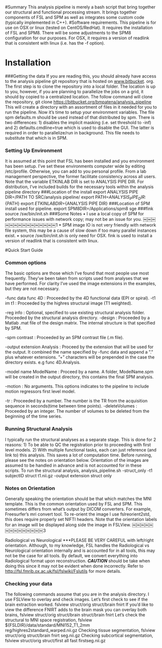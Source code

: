 #Summary
This analysis pipeline is merely a bash script that bring together our structural and functional processing stream. It brings together components of FSL and SPM as well as integrates some custom code (typically implemented in C++).
#Software requirements.
This pipeline is for use on OSX or linux (tested on CentOS/RedHat). It requires the installation of FSL and SPM8. There will be some adjustments to the SPM8 configuration for our purposes. For OSX, it requires a version of readlink that is consistent with linux (i.e. has the -f option).
# Installation 
###Getting the data
If you are reading this, you should already have access to the analysis pipeline git repository that is hosted on www.bitbucket. org. The first step is to clone the repository into a local folder. The location is up to you, however, if you are planning to parallelize the jobs on a grid, it should by copied to a centralized location. The follow command will clone the repository,
         git clone https://bitbucket.org/bmpatena/analysis_pipeline
This will create a directory with an assortment of files in it needed for you to run the pipeline. Now it’s time to setup your environment variables.
The file spm defaults.m should be used instead of that distributed by spm. There is two differences: 1) disables the implicit masking (i.e. set threshold to -inf) and 2) defaults.cmdline=true which is used to disable the GUI. The latter is required in order to parallelize/run in background. This file needs to substitute that which is in SPM.
### Setting Up Environment
It is assumed at this point that FSL has been installed and you environment has been setup. I’ve set these environments computer wide by editing /etc/profile. Otherwise, you can add to you personal profile. From a lab management perspective, the former facilitate consistency across all users. Note that the variable ETKINLAB DIR is set to ANALYSIS PIPE DIR. For distribution, I’ve included builds for the necessary tools within the analysis pipeline directory
###Location of the install
export ANALYSIS PIPE DIR=/PATH TO SRC/analysis pipeline/ export PATH=${ANALYSIS_PIPE_DIR}:${PATH}
export ${ETKINLAB DIR}=${ANALYSIS PIPE DIR}
###Location of SPM install used for pipeline.
export SPM8DIR=/Applications/spm8 sge
###fink
source /sw/bin/init.sh
###Some Notes
• I use a local copy of SPM for performance issues with network copy; may not be an issue for you.
￼￼￼￼￼￼￼￼￼￼￼￼￼￼￼1
• SPM image IO is not very friendly with network file system, this may be a cause of slow down if too many parallel instances exist.
• source /sw/bin/init.sh is only need for OSX. fink is used to install a version of readlink that is consistent with linux.

#Quick Start Guide
### Common options
The basic options are those which I’ve found that most people use most frequently. They’ve been taken from scripts used from analyses that we have performed. For clarity I’ve used the image extensions in the examples, but they are not necessary.

-func data func 4D : Proceeded by the 4D functional data (EPI or spiral). -t1 im t1 : Proceeded by the highres structural image (T1 weighted).

-reg info : Optional, specified to use existing structural analysis folder. Proceeded by the structural analysis directory. -design : Proceeded by a Matlab .mat file of the design matrix. The internal structure is that specified by SPM.

-spm contrast : Proceeded by an SPM contrast file (.m file).

-output extension Analysis : Proceed by the extension that will be used for the output. It combined the name specified by -func data and append a ”.” plus whatever extensions. ”+” characters will be prepended in the case the directory exists. e.g func 4D.Analysis.

-model name ModelName : Proceed by a name. A folder, ModelName.spm will be created in the output directory, this contains the final SPM analysis.

-motion : No arguments. This options indicates to the pipeline to include motion regressors first level model.

-tr : Proceeded by a number. The number is the TR from the acquisition sequence in seconds(time between time points). -deleteVolumes : Proceeded by an integer. The number of volumes to be deleted from the beginning of the time series.

### Running Structural Analysis
I typically run the structural analyses as a separate stage. This is done for 2 reasons: 1) To be able to QC the registration prior to proceeding with first level models. 2) With multiple functional tasks, each can just reference (and link to) this analysis. This saves a lot of computation time. Before running, please see the notes on orientation below. Orientation of the images are assumed to be handled in advance and is not accounted for in these scripts.
To run the structural analysis,
analysis_pipeline.sh -struct_only -t1 subjectID struct t1.nii.gz -output extension struct only

### Notes on Orientation
Generally speaking the orientation should be that which matches the MNI template. This is the common orientation used by FSL and SPM. This sometimes differs from what’s output by DICOM converters. For example, Freesurfer’s mri convert tool. To re-orient the image I use fslreorient2std, this does require properly set NIFTI headers. Note that the orientation labels for an image will be displayed along side the image in FSLView.
￼￼￼￼￼￼￼￼￼￼￼￼￼￼3

Radiological vs Neurological
***PLEASE BE VERY CAREFUL with left/right orientation. Although, to my knowledge, FSL handles the Radiological vs Neurological orientation internally and is accounted for in all tools, this may not be the case for all tools. By default, we convert everything into Radiological format upon reconstruction. ***CAUTION*** should be take when doing this since it may not be evident when done incorrectly. Refer to http://fsl.fmrib.ox.ac.uk/fsl/fslwiki/Fslutils for more details.

### Checking your data
The following commands assume that you are in the analysis directory. I use FSLView to overlay and check images. Let’s first check to see if the brain extraction worked.
fslview struct/orig struct/brain fnirt
If you’d like to view the difference FNIRT adds to the brain mask you can overlay both brains,
fslview struct/orig struct/brain struct/brain fnirt
Let’s check the structural to MNI space registration,
fslview ${FSLDIR}/data/standard/MNI152_T1_2mm reg/highres2standard_warped.nii.gz Checking tissue segmentation,
fslview struct/orig struct/brain fnirt seg.nii.gz
Checking subcortical segmentation,
fslview struct/orig struct/first all fast firstseg.nii.gz



